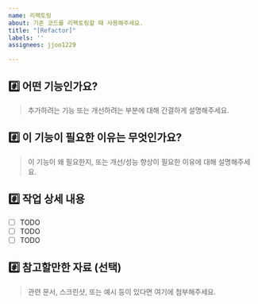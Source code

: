```yaml
---
name: 리팩토링
about: 기존 코드를 리팩토링할 때 사용해주세요.
title: "[Refactor]"
labels: ''
assignees: jjoo1229

---
```


## #️⃣ 어떤 기능인가요?

> 추가하려는 기능 또는 개선하려는 부분에 대해 간결하게 설명해주세요.

## #️⃣ 이 기능이 필요한 이유는 무엇인가요?

> 이 기능이 왜 필요한지, 또는 개선/성능 향상이 필요한 이유에 대해 설명해주세요.


## #️⃣ 작업 상세 내용

- [ ] TODO
- [ ] TODO
- [ ] TODO

## #️⃣ 참고할만한 자료 (선택)

> 관련 문서, 스크린샷, 또는 예시 등이 있다면 여기에 첨부해주세요.
